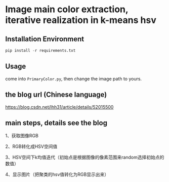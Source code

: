 # Image main color extraction, iterative realization in k-means hsv
## Installation Environment
```python
pip install -r requirements.txt
```
## Usage

come into `PrimaryColor.py`, then change the image path to yours.

## the blog url (Chinese language)

https://blog.csdn.net/lhh31/article/details/52015500

## main steps, details see the blog

1、获取图像RGB

2、RGB转化成HSV空间值

3、HSV空间下k均值迭代（初始点是根据图像的像素范围来random选择初始点的数值）

4、显示图片（把聚类的hsv值转化为RGB显示出来）

